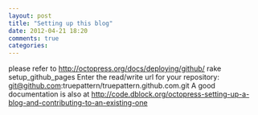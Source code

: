 ```yaml
---
layout: post
title: "Setting up this blog"
date: 2012-04-21 18:20
comments: true
categories: 
---
```


please refer to http://octopress.org/docs/deploying/github/
rake setup_github_pages
Enter the read/write url for your repository: git@github.com:truepattern/truepattern.github.com.git
A good documentation is also at http://code.dblock.org/octopress-setting-up-a-blog-and-contributing-to-an-existing-one

